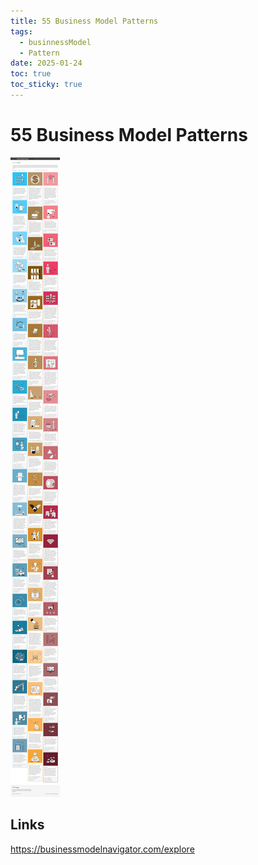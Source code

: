 ```yaml
---
title: 55 Business Model Patterns
tags:
  - businnessModel
  - Pattern
date: 2025-01-24
toc: true
toc_sticky: true
---
```


# 55 Business Model Patterns 

![](../_asset/2025-01-24-BusinessModelPatterns-20250124160950.jpg)


## Links

https://businessmodelnavigator.com/explore

